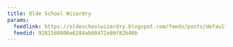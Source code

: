 ```yaml
---
title: Olde School Wizardry
params:
  feedlink: https://oldeschoolwizardry.blogspot.com/feeds/posts/default?alt=rss
  feedid: 9281580806e6284ab60472a86f82b40b
---
```

